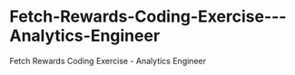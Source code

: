 # Fetch-Rewards-Coding-Exercise---Analytics-Engineer
Fetch Rewards Coding Exercise - Analytics Engineer
